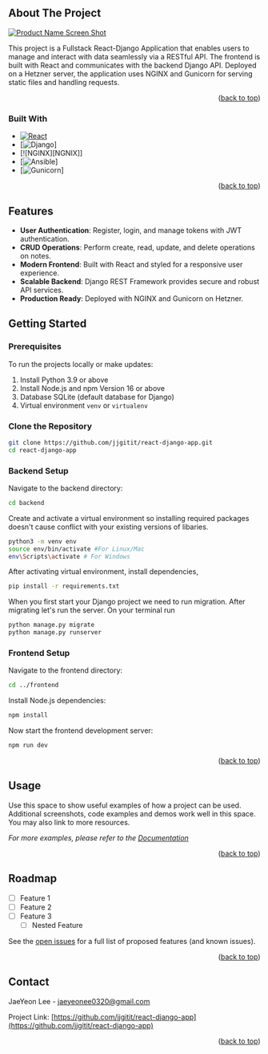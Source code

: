 
<!-- ABOUT THE PROJECT -->
## About The Project

[![Product Name Screen Shot][product-screenshot]](https://example.com)

This project is a Fullstack React-Django Application that enables users to manage and interact with data seamlessly via a RESTful API. The frontend is built with React and communicates with the backend Django API. Deployed on a Hetzner server, the application uses NGINX and Gunicorn for serving static files and handling requests.
<p align="right">(<a href="#readme-top">back to top</a>)</p>



### Built With

* [![React][React.js]][React-url]
* [![Django][Django]]
* [![NGINX][NGNIX]]
* [![Ansible][Ansible]]
* [![Gunicorn][Gunicorn]]

<p align="right">(<a href="#readme-top">back to top</a>)</p>

## Features

- **User Authentication**: Register, login, and manage tokens with JWT authentication.
- **CRUD Operations**: Perform create, read, update, and delete operations on notes.
- **Modern Frontend**: Built with React and styled for a responsive user experience.
- **Scalable Backend**: Django REST Framework provides secure and robust API services.
- **Production Ready**: Deployed with NGINX and Gunicorn on Hetzner.

<!-- GETTING STARTED -->
## Getting Started

### Prerequisites

To run the projects locally or make updates:
1. Install Python 3.9 or above
2. Install Node.js and npm Version 16 or above
3. Database SQLite (default database for Django)
4. Virtual environment `venv` or `virtualenv`

### Clone the Repository
```bash
git clone https://github.com/jjgitit/react-django-app.git
cd react-django-app
```

### Backend Setup
Navigate to the backend directory:
```bash
cd backend
```
Create and activate a virtual environment so installing required packages doesn't cause conflict with your existing versions of libaries.
```bash
python3 -m venv env
source env/bin/activate #For Linux/Mac
env\Scripts\activate # For Windows
```
After activating virtual environment, install dependencies,
```bash
pip install -r requirements.txt
```
When you first start your Django project we need to run migration. After migrating let's run the server. On your terminal run
```bash
python manage.py migrate
python manage.py runserver
```
### Frontend Setup
Navigate to the frontend directory:
```bash
cd ../frontend
```
Install Node.js dependencies:
```bash
npm install
```
Now start the frontend development server:
```bash
npm run dev
```

<p align="right">(<a href="#readme-top">back to top</a>)</p>



<!-- USAGE EXAMPLES -->
## Usage

Use this space to show useful examples of how a project can be used. Additional screenshots, code examples and demos work well in this space. You may also link to more resources.

_For more examples, please refer to the [Documentation](https://example.com)_

<p align="right">(<a href="#readme-top">back to top</a>)</p>



<!-- ROADMAP -->
## Roadmap

- [ ] Feature 1
- [ ] Feature 2
- [ ] Feature 3
    - [ ] Nested Feature

See the [open issues](https://github.com/jjgitit/react-django-app/issues) for a full list of proposed features (and known issues).

<p align="right">(<a href="#readme-top">back to top</a>)</p>


<!-- CONTACT -->
## Contact

JaeYeon Lee - jaeyeonee0320@gmail.com

Project Link: [https://github.com/jjgitit/react-django-app](https://github.com/jjgitit/react-django-app)

<p align="right">(<a href="#readme-top">back to top</a>)</p>


<!-- MARKDOWN LINKS & IMAGES -->
<!-- https://www.markdownguide.org/basic-syntax/#reference-style-links -->
[contributors-shield]: https://img.shields.io/github/contributors/jjgitit/react-django-app.svg?style=for-the-badge
[contributors-url]: https://github.com/jjgitit/react-django-app/graphs/contributors
[forks-shield]: https://img.shields.io/github/forks/jjgitit/react-django-app.svg?style=for-the-badge
[forks-url]: https://github.com/jjgitit/react-django-app/network/members
[stars-shield]: https://img.shields.io/github/stars/jjgitit/react-django-app.svg?style=for-the-badge
[stars-url]: https://github.com/jjgitit/react-django-app/stargazers
[issues-shield]: https://img.shields.io/github/issues/jjgitit/react-django-app.svg?style=for-the-badge
[issues-url]: https://github.com/jjgitit/react-django-app/issues
[license-shield]: https://img.shields.io/github/license/jjgitit/react-django-app.svg?style=for-the-badge
[license-url]: https://github.com/jjgitit/react-django-app/blob/master/LICENSE.txt
[linkedin-shield]: https://img.shields.io/badge/-LinkedIn-black.svg?style=for-the-badge&logo=linkedin&colorB=555
[linkedin-url]: https://linkedin.com/in/linkedin_username
[product-screenshot]: images/screenshot.png
[Next.js]: https://img.shields.io/badge/next.js-000000?style=for-the-badge&logo=nextdotjs&logoColor=white
[Next-url]: https://nextjs.org/
[React.js]: https://img.shields.io/badge/React-20232A?style=for-the-badge&logo=react&logoColor=61DAFB
[React-url]: https://reactjs.org/
[Vue.js]: https://img.shields.io/badge/Vue.js-35495E?style=for-the-badge&logo=vuedotjs&logoColor=4FC08D
[Vue-url]: https://vuejs.org/
[Angular.io]: https://img.shields.io/badge/Angular-DD0031?style=for-the-badge&logo=angular&logoColor=white
[Angular-url]: https://angular.io/
[Svelte.dev]: https://img.shields.io/badge/Svelte-4A4A55?style=for-the-badge&logo=svelte&logoColor=FF3E00
[Svelte-url]: https://svelte.dev/
[Laravel.com]: https://img.shields.io/badge/Laravel-FF2D20?style=for-the-badge&logo=laravel&logoColor=white
[Laravel-url]: https://laravel.com
[Bootstrap.com]: https://img.shields.io/badge/Bootstrap-563D7C?style=for-the-badge&logo=bootstrap&logoColor=white
[Bootstrap-url]: https://getbootstrap.com
[JQuery.com]: https://img.shields.io/badge/jQuery-0769AD?style=for-the-badge&logo=jquery&logoColor=white
[JQuery-url]: https://jquery.com 
[Django]: https://img.shields.io/badge/Django-092E20?style=for-the-badge&logo=django&logoColor=white
[Ansible]: https://img.shields.io/badge/Ansible-EE0000?style=for-the-badge&logo=ansible&logoColor=white
[NGINX]: https://img.shields.io/badge/NGINX-009639?style=for-the-badge&logo=nginx&logoColor=white
[Gunicorn]: https://img.shields.io/badge/Gunicorn-499848?style=for-the-badge&logo=gunicorn&logoColor=white

